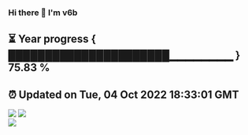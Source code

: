 ### Hi there 👋  I'm v6b  
⏳ Year progress { ██████████████████████▁▁▁▁▁▁▁▁ } 75.83 %
---
⏰ Updated on Tue, 04 Oct 2022 18:33:01 GMT
---
![](https://github-readme-stats.vercel.app/api?username=v6b&bg_color=30,e96443,904e95&title_color=fff&text_color=fff&layout=compact)
![](https://github-readme-stats.vercel.app/api/top-langs/?username=v6b&layout=compact&bg_color=30,e96443,904e95&title_color=fff&text_color=fff)  
![](https://gcore.jsdelivr.net/gh/v6b/v6b@main/assets/github-contribution-grid-snake.svg)

